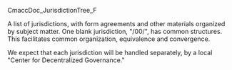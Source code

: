 CmaccDoc_JurisdictionTree_F

A list of jurisdictions, with form agreements and other materials organized by subject matter.  One blank jurisdiction, "/00/", has common structures.  This facilitates common organization, equivalence and convergence.

We expect that each jurisdiction will be handled separately, by a local "Center for Decentralized Governance."


